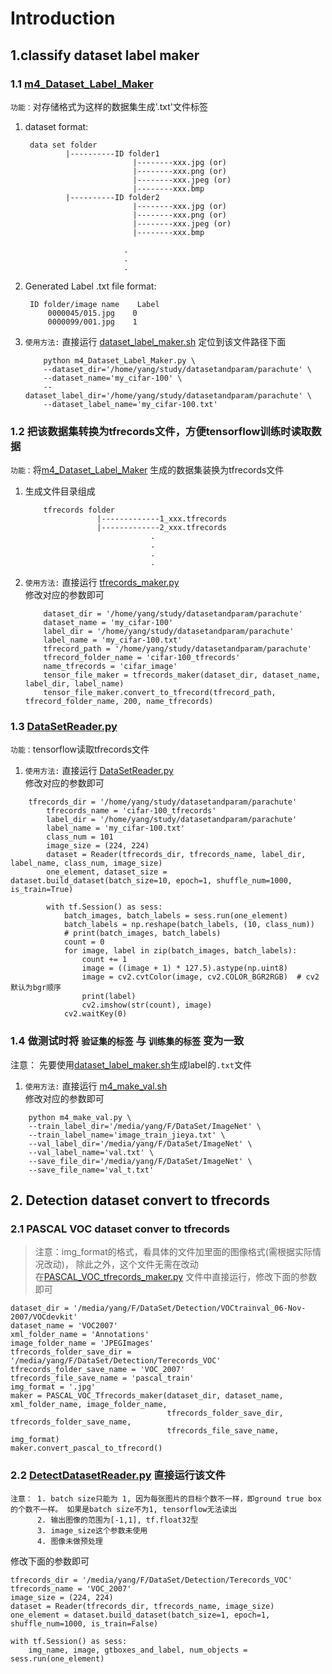 # Introduction
## 1.classify dataset label maker
### 1.1 [m4_Dataset_Label_Maker](https://github.com/blueskyM01/Common-tools/blob/master/classify%20dataset%20label%20maker/m4_Dataset_Label_Maker.py)
`功能：`对存储格式为这样的数据集生成'.txt'文件标签  
1) dataset format:
        
        data set folder
                |----------ID folder1
                               |--------xxx.jpg (or)
                               |--------xxx.png (or)
                               |--------xxx.jpeg (or)
                               |--------xxx.bmp
                |----------ID folder2
                               |--------xxx.jpg (or)
                               |--------xxx.png (or)
                               |--------xxx.jpeg (or)
                               |--------xxx.bmp
                               
                             .
                             .
                             .
                        
2) Generated Label .txt file format:

        ID folder/image name    Label
            0000045/015.jpg    0
            0000099/001.jpg    1  
3) `使用方法:` 直接运行 [dataset_label_maker.sh](https://github.com/blueskyM01/Common-tools/blob/master/classify%20dataset%20label%20maker/m4_Dataset_Label_Maker.py) 定位到该文件路径下面
    ```
        python m4_Dataset_Label_Maker.py \
        --dataset_dir='/home/yang/study/datasetandparam/parachute' \
        --dataset_name='my_cifar-100' \
        --dataset_label_dir='/home/yang/study/datasetandparam/parachute' \
        --dataset_label_name='my_cifar-100.txt'
    ```
### 1.2 把该数据集转换为tfrecords文件，方便tensorflow训练时读取数据
`功能：`将[m4_Dataset_Label_Maker](https://github.com/blueskyM01/Common-tools/blob/master/classify%20dataset%20label%20maker/m4_Dataset_Label_Maker.py) 生成的数据集装换为tfrecords文件
1) 生成文件目录组成
    ```
        tfrecords folder
                    |-------------1_xxx.tfrecords  
                    |-------------2_xxx.tfrecords  
                                .  
                                .
                                .
                                .
    ```
2) `使用方法:` 直接运行 [tfrecords_maker.py](https://github.com/blueskyM01/Common-tools/blob/master/classify%20dataset%20label%20maker/tfrecords_maker.py)  
修改对应的参数即可
    ```
        dataset_dir = '/home/yang/study/datasetandparam/parachute'
        dataset_name = 'my_cifar-100'
        label_dir = '/home/yang/study/datasetandparam/parachute'
        label_name = 'my_cifar-100.txt'
        tfrecord_path = '/home/yang/study/datasetandparam/parachute'
        tfrecord_folder_name = 'cifar-100_tfrecords'
        name_tfrecords = 'cifar_image'
        tensor_file_maker = tfrecords_maker(dataset_dir, dataset_name, label_dir, label_name)
        tensor_file_maker.convert_to_tfrecord(tfrecord_path, tfrecord_folder_name, 200, name_tfrecords)                
    ```
### 1.3 [DataSetReader.py](https://github.com/blueskyM01/Common-tools/blob/master/classify%20dataset%20label%20maker/DataSetReader.py)
`功能：`tensorflow读取tfrecords文件                                 
1) `使用方法:` 直接运行 [DataSetReader.py](https://github.com/blueskyM01/Common-tools/blob/master/classify%20dataset%20label%20maker/DataSetReader.py)  
修改对应的参数即可   
````
    tfrecords_dir = '/home/yang/study/datasetandparam/parachute'
        tfrecords_name = 'cifar-100_tfrecords'
        label_dir = '/home/yang/study/datasetandparam/parachute'
        label_name = 'my_cifar-100.txt'
        class_num = 101
        image_size = (224, 224)
        dataset = Reader(tfrecords_dir, tfrecords_name, label_dir, label_name, class_num, image_size)
        one_element, dataset_size = dataset.build_dataset(batch_size=10, epoch=1, shuffle_num=1000, is_train=True)
    
        with tf.Session() as sess:
            batch_images, batch_labels = sess.run(one_element)
            batch_labels = np.reshape(batch_labels, (10, class_num))
            # print(batch_images, batch_labels)
            count = 0
            for image, label in zip(batch_images, batch_labels):
                count += 1
                image = ((image + 1) * 127.5).astype(np.uint8)
                image = cv2.cvtColor(image, cv2.COLOR_BGR2RGB)  # cv2默认为bgr顺序
                print(label)
                cv2.imshow(str(count), image)
            cv2.waitKey(0)
````
### 1.4 做测试时将 `验证集的标签` 与 `训练集的标签` 变为一致
注意： 先要使用[dataset_label_maker.sh](https://github.com/blueskyM01/Common-tools/blob/master/classify%20dataset%20label%20maker/m4_Dataset_Label_Maker.py)生成label的`.txt`文件 
1) `使用方法:` 直接运行 [m4_make_val.sh](https://github.com/blueskyM01/Common-tools/blob/master/classify%20dataset%20label%20maker/m4_make_val.sh)  
修改对应的参数即可   
````
    python m4_make_val.py \
    --train_label_dir='/media/yang/F/DataSet/ImageNet' \
    --train_label_name='image_train_jieya.txt' \
    --val_label_dir='/media/yang/F/DataSet/ImageNet' \
    --val_label_name='val.txt' \
    --save_file_dir='/media/yang/F/DataSet/ImageNet' \
    --save_file_name='val_t.txt'
````


## 2. Detection dataset convert to tfrecords 
### 2.1 PASCAL VOC dataset conver to tfrecords
> 注意：img_format的格式，看具体的文件加里面的图像格式(需根据实际情况改动)， 除此之外，这个文件无需在改动  
> 在[PASCAL_VOC_tfrecords_maker.py](https://github.com/blueskyM01/Common-tools/blob/master/detection%20dataset%20maker/PASCAL_VOC_tfrecords_maker.py) 文件中直接运行，修改下面的参数即可

    dataset_dir = '/media/yang/F/DataSet/Detection/VOCtrainval_06-Nov-2007/VOCdevkit'
    dataset_name = 'VOC2007'
    xml_folder_name = 'Annotations'
    image_folder_name = 'JPEGImages'
    tfrecords_folder_save_dir = '/media/yang/F/DataSet/Detection/Terecords_VOC'
    tfrecords_folder_save_name = 'VOC_2007'
    tfrecords_file_save_name = 'pascal_train'
    img_format = '.jpg'
    maker = PASCAL_VOC_Tfrecords_maker(dataset_dir, dataset_name, xml_folder_name, image_folder_name,
                                       tfrecords_folder_save_dir, tfrecords_folder_save_name,
                                       tfrecords_file_save_name, img_format)
    maker.convert_pascal_to_tfrecord()



### 2.2 [DetectDatasetReader.py](https://github.com/blueskyM01/Common-tools/blob/master/detection%20dataset%20maker/DetecteDatasetReader.py) 直接运行该文件
````
注意： 1. batch size只能为 1, 因为每张图片的目标个数不一样，即ground true box的个数不一样。 如果是batch size不为1, tensorflow无法读出
      2. 输出图像的范围为[-1,1], tf.float32型
      3. image_size这个参数未使用
      4. 图像未做预处理
````
修改下面的参数即可  

    tfrecords_dir = '/media/yang/F/DataSet/Detection/Terecords_VOC'
    tfrecords_name = 'VOC_2007'
    image_size = (224, 224)
    dataset = Reader(tfrecords_dir, tfrecords_name, image_size)
    one_element = dataset.build_dataset(batch_size=1, epoch=1, shuffle_num=1000, is_train=False)

    with tf.Session() as sess:
        img_name, image, gtboxes_and_label, num_objects = sess.run(one_element)



